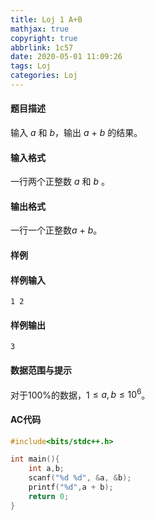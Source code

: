 ```yaml
---
title: Loj 1 A+B
mathjax: true
copyright: true
abbrlink: 1c57
date: 2020-05-01 11:09:26
tags: Loj
categories: Loj 
---
```


#### 题目描述

输入 $a$ 和 $b$，输出 $a$ + $b$ 的结果。

#### 输入格式

一行两个正整数 $a$ 和 $b$ 。

#### 输出格式

一行一个正整数$a$ + $b$。

<!--more-->

#### 样例

#### 样例输入

```
1 2
```

#### 样例输出

```
3
```

#### 数据范围与提示

对于100%的数据，1$\leq a,b \leq 10^6$。

#### AC代码

```c++
#include<bits/stdc++.h> 

int main(){
	int a,b;
	scanf("%d %d", &a, &b);
	printf("%d",a + b);
	return 0;
}
```

